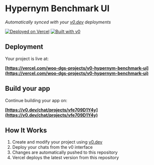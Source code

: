 # Hypernym Benchmark UI

*Automatically synced with your [v0.dev](https://v0.dev) deployments*

[![Deployed on Vercel](https://img.shields.io/badge/Deployed%20on-Vercel-black?style=for-the-badge&logo=vercel)](https://vercel.com/woo-dgs-projects/v0-hypernym-benchmark-ui)
[![Built with v0](https://img.shields.io/badge/Built%20with-v0.dev-black?style=for-the-badge)](https://v0.dev/chat/projects/vfe709D1Y4y)


## Deployment

Your project is live at:

**[https://vercel.com/woo-dgs-projects/v0-hypernym-benchmark-ui](https://vercel.com/woo-dgs-projects/v0-hypernym-benchmark-ui)**

## Build your app

Continue building your app on:

**[https://v0.dev/chat/projects/vfe709D1Y4y](https://v0.dev/chat/projects/vfe709D1Y4y)**

## How It Works

1. Create and modify your project using [v0.dev](https://v0.dev)
2. Deploy your chats from the v0 interface
3. Changes are automatically pushed to this repository
4. Vercel deploys the latest version from this repository
